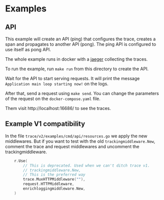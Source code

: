 # Examples

## API

This example will create an API (ping) that configures the trace, creates a span and propagates to another API (pong). The ping API is configured to use itself as pong API.

The whole example runs in docker with a [jaeger](https://www.jaegertracing.io/) collecting the traces.

To run the example, run `make run` from this directory to create the API.

Wait for the API to start serving requests. It will print the message `Application main loop starting now!` on the logs. 

After that, send a request using `make send`. You can change the parameters of the request on the `docker-compose.yaml` file.

Them visit http://localhost:16686/ to see the traces.

## Example V1 compatibility

In the file `trace/v2/examples/cmd/api/resources.go` we apply the new middlewares. But if you want to test with the old `trackingmiddleware.New`, comment the trace and request middlewares and uncomment the trackingmiddleware. 

``` go
	r.Use(
		// This is deprecated. Used when we can't ditch trace v1.
		// trackingmiddleware.New,
		// This is the preferred way
		trace.MuxHTTPMiddleware(""),
		request.HTTPMiddleware,
		enrichloggingmiddleware.New,
	)
```

